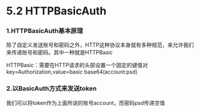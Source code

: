 # 5.2 HTTPBasicAuth

### 1.HTTPBasicAuth基本原理
除了自定义发送账号和密码之外，HTTP这种协议本身就有多种规范，来允许我们来传递账号和密码。其中一种就是HTTPBasic

HTTPBasic：需要在HTTP请求的头部设置一个固定的键值对key=Authorization,value=basic base64(account:psd)

### 2.以BasicAuth方式来发送token
我们可以将token作为上面所说的账号account，而密码psd传递空值
```python
```